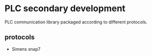 # PLC secondary development
PLC communication library packaged according to different protocols.
## protocols
+ Simens snap7
